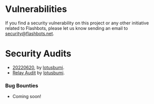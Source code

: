 # Vulnerabilities
If you find a security vulnerability on this project or any other initiative related to Flashbots, please let us know sending an email to security@flashbots.net.
# Security Audits

- [20220620](https://github.com/flashbots/mev-boost/blob/main/docs/audit-20220620.md), by [lotusbumi](https://github.com/lotusbumi).
- [Relay Audit](https://www.notion.so/flashbots/mev-boost-relay-audit-by-Lotusblumi-in-August-2022-dac9e0eafc1445dd972722ae1a713c53) by [lotusbumi](https://github.com/lotusbumi).

### Bug Bounties

- Coming soon!